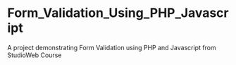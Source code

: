 # Form_Validation_Using_PHP_Javascript
 A project demonstrating Form Validation using PHP and Javascript from StudioWeb Course
